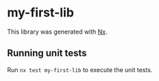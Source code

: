 # my-first-lib

This library was generated with [Nx](https://nx.dev).

## Running unit tests

Run `nx test my-first-lib` to execute the unit tests.
